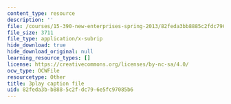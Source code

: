 ```yaml
---
content_type: resource
description: ''
file: /courses/15-390-new-enterprises-spring-2013/82feda3bb8885c2fdc796e5fc97085b6_2KpOZ9N2QOQ.srt
file_size: 3711
file_type: application/x-subrip
hide_download: true
hide_download_original: null
learning_resource_types: []
license: https://creativecommons.org/licenses/by-nc-sa/4.0/
ocw_type: OCWFile
resourcetype: Other
title: 3play caption file
uid: 82feda3b-b888-5c2f-dc79-6e5fc97085b6
---
```

